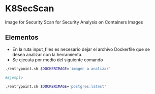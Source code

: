 # K8SecScan

Image for Security Scan for Security Analysis on Containers Images

## Elementos

- En la ruta input_files es necesario dejar el archivo Dockerfile que se desea analizar con la herramienta.
- Se ejecuta por medio del siguiente comando

```bash
./entrypoint.sh $DOCKERIMAGE='imagen a analizar' 

#Ejemplo

./entrypoint.sh $DOCKERIMAGE='postgres:latest'
```
